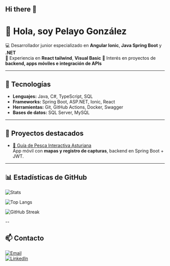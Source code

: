 ## Hi there 👋

# 👋 Hola, soy Pelayo González
💻 Desarrollador junior especializado en **Angular Ionic**, **Java Spring Boot** y **.NET**  
📱 Experiencia en **React tailwind**, **Visual Basic** 
🎯 Interés en proyectos de **backend, apps móviles e integración de APIs**  

---

## 🚀 Tecnologías
- **Lenguajes:** Java, C#, TypeScript, SQL  
- **Frameworks:** Spring Boot, ASP.NET, Ionic, React  
- **Herramientas:** Git, GitHub Actions, Docker, Swagger  
- **Bases de datos:** SQL Server, MySQL  

---

## 📌 Proyectos destacados
- [📍 Guía de Pesca Interactiva Asturiana](https://github.com/tuUsuario/guia-pesca)  
  App móvil con **mapas y registro de capturas**, backend en Spring Boot + JWT.  

---

## 📊 Estadísticas de GitHub

![Stats](https://github-readme-stats.vercel.app/api?username=pelayrgr12&show_icons=true&theme=tokyonight)  

![Top Langs](https://github-readme-stats.vercel.app/api/top-langs/?username=pelayrgr12&layout=compact&theme=tokyonight)  

![GitHub Streak](https://streak-stats.demolab.com?user=pelayrgr12&theme=tokyonight)

--

## 📫 Contacto
[![Email](https://img.shields.io/badge/Email-pelayogonzalez.r%40gmail.com-red?style=flat-square&logo=gmail)](mailto:pelayogonzalez.r@gmail.com)  
[![LinkedIn](https://img.shields.io/badge/LinkedIn-Pelayo%20González-blue?style=flat-square&logo=linkedin)](https://www.linkedin.com/in/pelayoglezrodr/)

